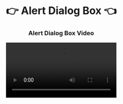 <h1 align="center">👉 Alert Dialog Box 👈</h1>

<h3 align="center"> Alert Dialog Box Video </h3>
<div align="center">
 <video src="https://github.com/YashuPatel1724/invoice_generator/assets/148859965/ecc4ad28-7f2c-4596-a615-22327f5d6e5f"> 
</video>
</div>

